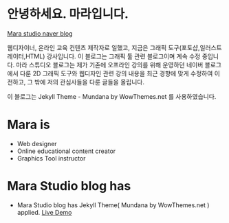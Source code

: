 # 안녕하세요. 마라입니다.
[Mara studio naver blog](https://blog.naver.com/marasyl)

웹디자이너, 온라인 교육 컨텐츠 제작자로 일했고, 지금은 그래픽 도구(포토샵,일러스트레이터,HTML) 강사입니다.
이 블로그는 그래픽 툴 관련 블로그이며 계속 수정 중입니다.
마라 스튜디오 블로그는 제가 기존에 오프라인 강의를 위해 운영하던 네이버 블로그에서 다룬 2D 그래픽 도구와 웹디자인 관련 강의 내용을 최근 경향에 맞게 수정하여 이전하고, 그 밖에 저의 관심사들을 다룬 글들을 올립니다.

이 블로그는 Jekyll Theme - Mundana by WowThemes.net 를 사용하였습니다. 

# Mara is

+ Web designer
+ Online educational content creator
+ Graphics Tool instructor

# Mara Studio blog has

+ Mara Studio blog has Jekyll Theme( Mundana by WowThemes.net ) applied.
[Live Demo](https://wowthemesnet.github.io/mundana-theme-jekyll/)
